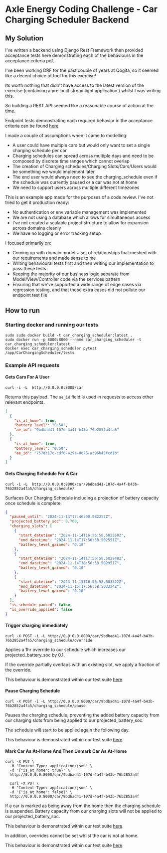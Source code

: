 # Axle Energy Coding Challenge - Car Charging Scheduler Backend


## My Solution

I've written a backend using Django Rest Framework then provided acceptance tests here demonstrating each of the behaviours in the acceptance criteria pdf.

I've been working DRF for the past couple of years at Qogita, so it seemed like a decent choice of tool for this exercise!

Its worth nothing that didn't have access to the latest version of the exercise (containing a pre-built streamlight application ) whilst I was writing this.

So building a REST API seemed like a reasonable course of action at the time.

Endpoint tests demonstrating each required behavior in the acceptance criteria can be found [here](https://github.com/JessHatfield/Axle-Energy-Car-Charging-Scheduler/blob/70cb7a5853c93a6479905829dae77fbb4f0dd791/CarChargingScheduler/tests/test_endpoints.py)


I made a couple of assumptions when it came to modelling:

- A user could have multiple cars but would only want to set a single charging schedule per car
- Charging schedules can spread across multiple days and need to be composed by discrete time ranges which cannot overlap
- The creation of Charging schedules/Charging Slots/Cars/Users would be something we would implement later
- The end user would always need to see the charging_schedule even if the schedule was currently paused or a car was not at home
- We need to support users across multiple different timezones

This is an example app made for the purposes of a code review. I've not tried to get it production ready:

- No authentication or env variable management was implemented
- We are not using a database which allows for simultaneous access
- I've not created a scalable project structure to allow for expansion across domains cleanly
- We have no logging or error tracking setup

I focused primarily on: 

- Coming up with domain model + set of relationships that meshed with our requirements and made sense to me
- Writing behavioural tests first and then writing our implementation to pass these tests
- Keeping the majority of our business logic separate from Model/View/Controller code via the services pattern
- Ensuring that we've supported a wide range of edge cases via regression testing, and that these extra cases did not pollute our endpoint test file 


## How to run

### Starting docker and running our tests

```shell
sudo sudo docker build -t car_charging_scheduler:latest .
sudo docker run -p 8000:8000 --name car_charging_scheduler -t car_charging_scheduler:latest
docker exec car_charging_scheduler pytest /app/CarChargingScheduler/tests
```

### Example API requests

#### Gets Cars For A User
```shell
curl -i -L  http://0.0.0.0:8000/car
```
Returns this payload. The `ae_id` field is used in requests to access other relevant endpoints.

```json
[
  {
    "is_at_home": true,
    "battery_level": "0.50",
    "ae_id": "9bdbad41-107d-4a4f-b43b-76b2852a4fa5"
  },
  {
    "is_at_home": true,
    "battery_level": "0.50",
    "ae_id": "757dc17c-cdf6-429a-8875-ac96b45fcd1b"
  }
]
```
#### Gets Charging Schedule For A Car

```shell
curl -i -L  http://0.0.0.0:8000/car/9bdbad41-107d-4a4f-b43b-76b2852a4fa5/charging_schedule/
```
Surfaces Our Charging Schedule including a projection of battery capacity once schedule is complete.

```json
{
  "paused_until": "2024-11-14T17:46:00.982257Z",
  "projected_battery_soc": 0.700,
  "charging_slots": [
    {
      "start_datetime": "2024-11-14T16:56:58.502550Z",
      "end_datetime": "2024-11-14T17:56:58.502551Z",
      "battery_level_gained": "0.10"
    },
    {
      "start_datetime": "2024-11-14T17:56:58.502948Z",
      "end_datetime": "2024-11-14T18:56:58.502951Z",
      "battery_level_gained": "0.10"
    },
    {
      "start_datetime": "2024-11-15T16:56:58.503322Z",
      "end_datetime": "2024-11-15T17:56:58.503324Z",
      "battery_level_gained": "0.10"
    }
  ],
  "is_schedule_paused": false,
  "is_override_applied": false
}
```
#### Trigger charging immediately

```shell
curl -X POST -i -L http://0.0.0.0:8000/car/9bdbad41-107d-4a4f-b43b-76b2852a4fa5/charging_schedule/override
```
Applies a 1hr override to our schedule which increases our projected_battery_soc by 0.1.

If the override partially overlaps with an existing slot, we apply a fraction of the override.

This behaviour is demonstrated within our test suite [here](https://github.com/JessHatfield/Axle-Energy-Car-Charging-Scheduler/blob/0221b64553f3a314b90d467db25b77df152bf7df/CarChargingScheduler/tests/services/test_battery_projection_calculator.py#L23).

#### Pause Charging Schedule

```shell
curl -X POST -i -L http://0.0.0.0:8000/car/9bdbad41-107d-4a4f-b43b-76b2852a4fa5/charging_schedule/pause
```

Pauses the charging schedule, preventing the added battery capacity from our charging slots from being applied to our projected_battery_soc.

The schedule will start to be applied again the following day.

This behaviour is demonstrated within our test suite [here](https://github.com/JessHatfield/Axle-Energy-Car-Charging-Scheduler/blob/67dd90e397a06ef9c307f65821e29f1ead623bad/CarChargingScheduler/tests/test_endpoints.py#L93-L136).

#### Mark Car As At-Home And Then Unmark Car As At-Home

```shell
curl -X PUT \
  -H "Content-Type: application/json" \
  -d '{"is_at_home": true}' \
  http://0.0.0.0:8000/car/9bdbad41-107d-4a4f-b43b-76b2852a4f
  
  curl -X PUT \
  -H "Content-Type: application/json" \
  -d '{"is_at_home": false}' \
  http://0.0.0.0:8000/car/9bdbad41-107d-4a4f-b43b-76b2852a4f
```

If a car is marked as being away from the home then the charging schedule is suspended. Battery capacity from our charging slots will not be applied to our projected_battery_soc.

This behaviour is demonstrated within our test suite [here](https://github.com/JessHatfield/Axle-Energy-Car-Charging-Scheduler/blob/67dd90e397a06ef9c307f65821e29f1ead623bad/CarChargingScheduler/tests/test_endpoints.py#L140).

In addition, overrides cannot be set whilst the car is not at home.

This behaviour is demonstrated within our test suite [here](https://github.com/JessHatfield/Axle-Energy-Car-Charging-Scheduler/blob/70cb7a5853c93a6479905829dae77fbb4f0dd791/CarChargingScheduler/tests/test_endpoints.py#L171-L185).



